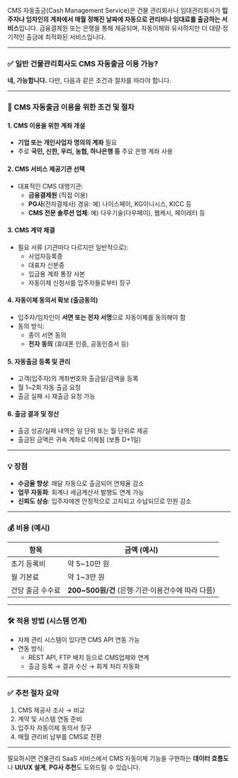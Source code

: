 CMS 자동출금(Cash Management Service)은 건물 관리회사나 임대관리회사가 **입주자나 임차인의 계좌에서 매월 정해진 날짜에 자동으로 관리비나 임대료를 출금하는 서비스**입니다. 금융결제원 또는 은행을 통해 제공되며, 자동이체와 유사하지만 더 대량·정기적인 출금에 최적화된 서비스입니다.

------

### ✅ 일반 건물관리회사도 CMS 자동출금 이용 가능?

**네, 가능합니다.**
 다만, 다음과 같은 조건과 절차를 따라야 합니다.

------

### 📌 CMS 자동출금 이용을 위한 조건 및 절차

#### 1. **CMS 이용을 위한 계좌 개설**

- **기업 또는 개인사업자 명의의 계좌** 필요
- 주로 **국민, 신한, 우리, 농협, 하나은행 등** 주요 은행 계좌 사용

#### 2. **CMS 서비스 제공기관 선택**

- 대표적인 CMS 대행기관:
  - **금융결제원** (직접 이용)
  - **PG사**(전자결제사) 경유: 예) 나이스페이, KG이니시스, KICC 등
  - **CMS 전문 솔루션 업체**: 예) 다우기술(다우페이), 웹케시, 페이레터 등

#### 3. **CMS 계약 체결**

- 필요 서류 (기관마다 다르지만 일반적으로):
  - 사업자등록증
  - 대표자 신분증
  - 입금용 계좌 통장 사본
  - 자동이체 신청서를 입주자들로부터 징구

#### 4. **자동이체 동의서 확보 (출금동의)**

- 입주자/임차인이 **서면 또는 전자 서명**으로 자동이체를 동의해야 함
- 동의 방식:
  - 종이 서면 동의
  - **전자 동의** (휴대폰 인증, 공동인증서 등)

#### 5. **자동출금 등록 및 관리**

- 고객(입주자)의 계좌번호와 출금일/금액을 등록
- 월 1~2회 자동 출금 요청
- 출금 실패 시 재출금 요청 가능

#### 6. **출금 결과 및 정산**

- 출금 성공/실패 내역은 일 단위 또는 월 단위로 제공
- 출금된 금액은 귀속 계좌로 이체됨 (보통 D+1일)

------

### 💡 장점

- **수금율 향상**: 매달 자동으로 출금되어 연체율 감소
- **업무 자동화**: 회계나 세금계산서 발행도 연계 가능
- **신뢰도 상승**: 입주자에겐 안정적으로 고지되고 수납되므로 민원 감소

------

### 💰 비용 (예시)

| 항목             | 금액 (예시)                                       |
| ---------------- | ------------------------------------------------- |
| 초기 등록비      | 약 5~10만 원                                      |
| 월 기본료        | 약 1~3만 원                                       |
| 건당 출금 수수료 | **200~500원/건** (은행·기관·이용건수에 따라 다름) |

------

### 🛠️ 적용 방법 (시스템 연계)

- 자체 관리 시스템이 있다면 CMS API 연동 가능
- 연동 방식:
  - REST API, FTP 배치 등으로 CMS업체와 연계
  - 출금 등록 → 결과 수신 → 회계 처리 자동화

------

### ✅ 추천 절차 요약

1. CMS 제공사 조사 → 비교
2. 계약 및 시스템 연동 준비
3. 입주자 자동이체 동의서 징구
4. 매월 관리비 납부를 CMS로 전환

------

필요하시면 건물관리 SaaS 서비스에서 CMS 자동이체 기능을 구현하는 **데이터 흐름도**나 **UI/UX 설계**, **PG사 추천**도 도와드릴 수 있습니다.